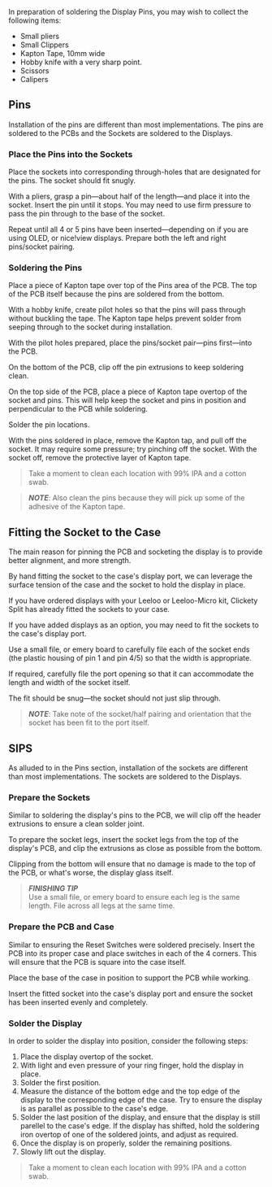 In preparation of soldering the Display Pins, you may wish to collect the following items:

* Small pliers
* Small Clippers
* Kapton Tape, 10mm wide
* Hobby knife with a very sharp point.
* Scissors
* Calipers

## Pins
Installation of the pins are different than most implementations.  The pins are soldered to the PCBs and the Sockets are soldered to the Displays.

### Place the Pins into the Sockets
Place the sockets into corresponding through-holes that are designated for the pins.  The socket should fit snugly.  

With a pliers, grasp a pin—about half of the length—and place it into the socket.  Insert the pin until it stops.  You may need to use firm pressure to pass the pin through to the base of the socket.

Repeat until all 4 or 5 pins have been inserted—depending on if you are using OLED, or nice!view displays.  Prepare both the left and right pins/socket pairing.

### Soldering the Pins
Place a piece of Kapton tape over top of the Pins area of the PCB.  The top of the PCB itself because the pins are soldered from the bottom.

With a hobby knife, create pilot holes so that the pins will pass through without buckling the tape.  The Kapton tape helps prevent solder from seeping through to the socket during installation.

With the pilot holes prepared, place the pins/socket pair—pins first—into the PCB.

On the bottom of the PCB, clip off the pin extrusions to keep soldering clean.

On the top side of the PCB, place a piece of Kapton tape overtop of the socket and pins.  This will help keep the socket and pins in position and perpendicular to the PCB while soldering.

Solder the pin locations.

With the pins soldered in place, remove the Kapton tap, and pull off the socket.  It may require some pressure; try pinching off the socket.  With the socket off, remove the protective layer of Kapton tape.

> Take a moment to clean each location with 99% IPA and a cotton swab.

> ***NOTE***: Also clean the pins because they will pick up some of the adhesive of the Kapton tape.

## Fitting the Socket to the Case
The main reason for pinning the PCB and socketing the display is to provide better alignment, and more strength.

By hand fitting the socket to the case's display port, we can leverage the surface tension of the case and the socket to hold the display in place.

If you have ordered displays with your Leeloo or Leeloo-Micro kit, Clickety Split has already fitted the sockets to your case.

If you have added displays as an option, you may need to fit the sockets to the case's display port.

Use a small file, or emery board to carefully file each of the socket ends (the plastic housing of pin 1 and pin 4/5) so that the width is appropriate.

If required, carefully file the port opening so that it can accommodate the length and width of the socket itself.

The fit should be snug—the socket should not just slip through.

> ***NOTE***: Take note of the socket/half pairing and orientation that the socket has been fit to the port itself.

## SIPS
As alluded to in the Pins section, installation of the sockets are different than most implementations.  The sockets are soldered to the Displays.

### Prepare the Sockets
Similar to soldering the display's pins to the PCB, we will clip off the header extrusions to ensure a clean solder joint.

To prepare the socket legs, insert the socket legs from the top of the display's PCB, and clip the extrusions as close as possible from the bottom.

Clipping from the bottom will ensure that no damage is made to the top of the PCB, or what's worse, the display glass itself.

> ***FINISHING TIP*** \
> Use a small file, or emery board to ensure each leg is the same length.  File across all legs at the same time.

### Prepare the PCB and Case
Similar to ensuring the Reset Switches were soldered precisely.  Insert the PCB into its proper case and place switches in each of the 4 corners.  This will ensure that the PCB is square into the case itself.

Place the base of the case in position to support the PCB while working.

Insert the fitted socket into the case's display port and ensure the socket has been inserted evenly and completely.

### Solder the Display
In order to solder the display into position, consider the following steps:

1. Place the display overtop of the socket.
2. With light and even pressure of your ring finger, hold the display in place.
3. Solder the first position.
4. Measure the distance of the bottom edge and the top edge of the display to the corresponding edge of the case.  Try to ensure the display is as parallel as possible to the case's edge.
5. Solder the last position of the display, and ensure that the display is still parellel to the case's edge.  If the display has shifted, hold the soldering iron overtop of one of the soldered joints, and adjust as required.
6. Once the display is on properly, solder the remaining positions.
7. Slowly lift out the display.

> Take a moment to clean each location with 99% IPA and a cotton swab.
